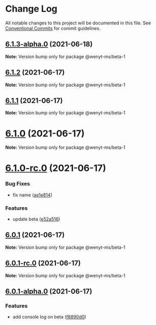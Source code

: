 # Change Log

All notable changes to this project will be documented in this file.
See [Conventional Commits](https://conventionalcommits.org) for commit guidelines.

## [6.1.3-alpha.0](https://github.com/wenytang-ms-123/TestAction/compare/@wenyt-ms/beta-1@6.1.2...@wenyt-ms/beta-1@6.1.3-alpha.0) (2021-06-18)

**Note:** Version bump only for package @wenyt-ms/beta-1





## [6.1.2](https://github.com/wenytang-ms-123/TestAction/compare/@wenyt-ms/beta-1@6.1.1...@wenyt-ms/beta-1@6.1.2) (2021-06-17)

**Note:** Version bump only for package @wenyt-ms/beta-1





## [6.1.1](https://github.com/wenytang-ms-123/TestAction/compare/@wenyt-ms/beta-1@6.1.0...@wenyt-ms/beta-1@6.1.1) (2021-06-17)

**Note:** Version bump only for package @wenyt-ms/beta-1





# [6.1.0](https://github.com/wenytang-ms-123/TestAction/compare/@wenyt-ms/beta-1@6.1.0-rc.0...@wenyt-ms/beta-1@6.1.0) (2021-06-17)

**Note:** Version bump only for package @wenyt-ms/beta-1





# [6.1.0-rc.0](https://github.com/wenytang-ms-123/TestAction/compare/@wenyt-ms/beta-1@6.0.1...@wenyt-ms/beta-1@6.1.0-rc.0) (2021-06-17)


### Bug Fixes

* fix name ([ae1e814](https://github.com/wenytang-ms-123/TestAction/commit/ae1e814801d2a568a7e711b71056c857a9daccfa))


### Features

* update beta ([e52a516](https://github.com/wenytang-ms-123/TestAction/commit/e52a516b006767eadb7a7f612201b5934a62ce00))





## [6.0.1](https://github.com/wenytang-ms-123/TestAction/compare/@wenyt-ms/beta-1@6.0.1-rc.0...@wenyt-ms/beta-1@6.0.1) (2021-06-17)

**Note:** Version bump only for package @wenyt-ms/beta-1





## [6.0.1-rc.0](https://github.com/wenytang-ms-123/TestAction/compare/@wenyt-ms/beta-1@6.0.1-alpha.0...@wenyt-ms/beta-1@6.0.1-rc.0) (2021-06-17)

**Note:** Version bump only for package @wenyt-ms/beta-1





## [6.0.1-alpha.0](https://github.com/wenytang-ms-123/TestAction/compare/@wenyt-ms/beta-1@5.0.2...@wenyt-ms/beta-1@6.0.1-alpha.0) (2021-06-17)


### Features

* add console log on beta ([f8890d0](https://github.com/wenytang-ms-123/TestAction/commit/f8890d06d3a6ad5e6f0fddffdfe12b0ff6165907))
